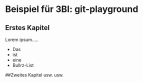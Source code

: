 # Beispiel für 3BI: git-playground

## Erstes Kapitel
Lorem ipsum.....
- Das
- ist
- eine
- Bullrz-List

##Zweites Kapitel
usw. usw.
